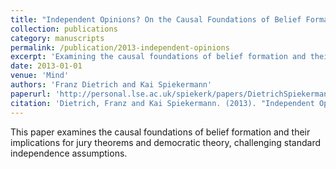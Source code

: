 ```yaml
---
title: "Independent Opinions? On the Causal Foundations of Belief Formation and Jury Theorems"
collection: publications
category: manuscripts
permalink: /publication/2013-independent-opinions
excerpt: 'Examining the causal foundations of belief formation and their implications for jury theorems and democratic theory.'
date: 2013-01-01
venue: 'Mind'
authors: 'Franz Dietrich and Kai Spiekermann'
paperurl: 'http://personal.lse.ac.uk/spiekerk/papers/DietrichSpiekermann-IndependentOpinions-Sept2013.pdf'
citation: 'Dietrich, Franz and Kai Spiekermann. (2013). "Independent Opinions? On the Causal Foundations of Belief Formation and Jury Theorems." Mind 122(487): 655-685.'
---
```


This paper examines the causal foundations of belief formation and their implications for jury theorems and democratic theory, challenging standard independence assumptions.